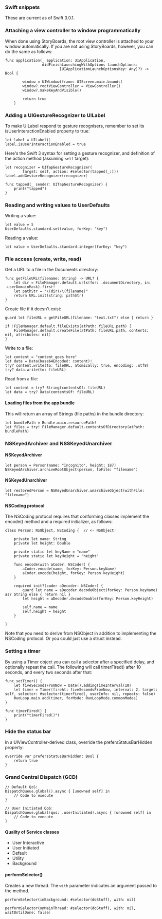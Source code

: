 ### Swift snippets

These are current as of Swift 3.0.1.

### Attaching a view controller to window programmatically

When done using StoryBoards, the root view controller is attached to your window automatically. If you are not using StoryBoards, however, you can do the same as follows:

```
func application(_ application: UIApplication,
                 didFinishLaunchingWithOptions launchOptions:
                         [UIApplicationLaunchOptionsKey: Any]?) -> Bool {

        window = UIWindow(frame: UIScreen.main.bounds)
        window?.rootViewController = ViewController()
        window?.makeKeyAndVisible()

        return true
    }
```

### Adding a UIGestureRecognizer to UILabel

To make UILabel respond to gesture recognisers, remember to set its isUserInteractionEnabled property to true:

```
let label = UILabel()
label.isUserInteractionEnabled = true
```

Here's the Swift 3 syntax for setting a gesture recognizer, and definition of the action method (assuming <code>self</code> target):

```
let recognizer = UITapGestureRecognizer(
        target: self, action: #selector(tapped(_:)))
label.addGestureRecognizer(recognizer)

func tapped(_ sender: UITapGestureRecognizer) {
    print("tapped")
}
```

### Reading and writing values to UserDefaults
Writing a value:
```
let value = 5
UserDefaults.standard.set(value, forKey: "key")
```

Reading a value:
```
let value = UserDefaults.standard.integer(forKey: "key")
```

### File access (create, write, read)
Get a URL to a file in the Documents directory:
```
func getFileURL(filename: String) -> URL? {
    let dir = FileManager.default.urls(for: .documentDirectory, in: .userDomainMask).first!
    let pathStr = "\(dir)/\(filename)"
    return URL.init(string: pathStr)
}
```

Create file if it doesn't exist:
```
guard let fileURL = getFileURL(filename: "text.txt") else { return }

if !FileManager.default.fileExists(atPath: fileURL.path) {
    FileManager.default.createFile(atPath: fileURL.path, contents: nil, attributes: nil)
}
```

Write to a file:
```
let content = "content goes here"
let data = Data(base64Encoded: content)!
try? content.write(to: fileURL, atomically: true, encoding: .utf8)
try? data.write(to: fileURL)
```

Read from a file:
```
let content = try? String(contentsOf: fileURL)
let data = try? Data(contentsOf: fileURL)
```

#### Loading files from the app bundle
This will return an array of Strings (file paths) in the bundle directory:
```
let bundlePath = Bundle.main.resourcePath!
let files = try! FileManager.default.contentsOfDirectory(atPath: bundlePath)
```

### NSKeyedArchiver and NSSKeyedUnarchiver

#### NSKeyedArchiver
```
let person = Person(name: "Incognito", height: 187)
NSKeyedArchiver.archiveRootObject(person, toFile: "filename")
```

#### NSKeyedUnarchiver
```
let restoredPerson = NSKeyedUnarchiver.unarchiveObject(withFile: "filename")
```

#### NSCoding protocol

The NSCoding protocol requires that conforming classes implement the encode() method and a required initializer, as follows:
```
class Person: NSObject, NSCoding {  // <- NSObject!

    private let name: String
    private let height: Double

    private static let keyName = "name"
    private static let keyHeight = "height"

    func encode(with aCoder: NSCoder) {
        aCoder.encode(name, forKey: Person.keyName)
        aCoder.encode(height, forKey: Person.keyHeight)
    }

    required init?(coder aDecoder: NSCoder) {
        guard let name = aDecoder.decodeObject(forKey: Person.keyName) as? String else { return nil }
        let height = aDecoder.decodeDouble(forKey: Person.keyHeight)

        self.name = name
        self.height = height
    }

}
```

Note that you need to derive from NSObject in addition to implementing the NSCoding protocol. Or you could just use a struct instead.

### Setting a timer
By using a Timer object you can call a selector after a specified delay, and optionally repeat the call. The following will call timerFired() after 10 seconds, and every two seconds after that:
```
func setTimer() {
    let fiveSecondsFromNow = Date().addingTimeInterval(10)
    let timer = Timer(fireAt: fiveSecondsFromNow, interval: 2, target: self, selector: #selector(timerFired), userInfo: nil, repeats: false)
    RunLoop.main.add(timer, forMode: RunLoopMode.commonModes)
}

func timerFired() {
    print("timerFired()")
}
```

### Hide the status bar
In a UIViewController-derived class, override the prefersStatusBarHidden property:
```
override var prefersStatusBarHidden: Bool {
    return true
}
```

### Grand Central Dispatch (GCD)
```
// Default QoS:
DispatchQueue.global().async { [unowned self] in
    // Code to execute
}

// User Initiated QoS:
DispatchQueue.global(qos: .userInitiated).async { [unowned self] in
    // Code to execute
}
```

#### Quality of Service classes
* User Interactive
* User Initiated
* Default
* Utility
* Background

#### performSelector()
Creates a new thread. The `with` parameter indicates an argument passed to the method.
```
performSelector(inBackground: #selector(doStuff), with: nil)

performSelector(onMainThread: #selector(doStuff), with: nil, waitUntilDone: false)
```
